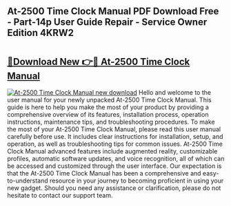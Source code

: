 ## At-2500 Time Clock Manual PDF Download Free - Part-14p User Guide Repair - Service Owner Edition 4KRW2

# <h2><a href="http://bc41290.oget.top/?id=At-2500+Time+Clock+Manual">🔗Download New 👉🔴 At-2500 Time Clock Manual</a></h2>

[![At-2500 Time Clock Manual new download](https://i.imgur.com/5g1atiW.png)](http://bc41290.oget.top/?id=At-2500+Time+Clock+Manual)
Hello and welcome to the user manual for your newly unpacked At-2500 Time Clock Manual. This guide is here to help you make the most of your product by providing a comprehensive overview of its features, installation process, operation instructions, maintenance tips, and troubleshooting procedures. To make the most of your At-2500 Time Clock Manual, please read this user manual carefully before use. It includes clear instructions for installation, setup, and operation, as well as troubleshooting tips for common issues. At-2500 Time Clock Manual advanced features include augmented reality, customizable profiles, automatic software updates, and voice recognition, all of which can be accessed and customized through the user interface. Our expectation is that the At-2500 Time Clock Manual has been a comprehensive and easy-to-understand resource in your journey to becoming proficient in using your new gadget. Should you need any assistance or clarification, please do not hesitate to contact our support team.
